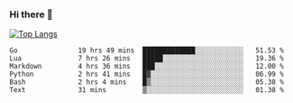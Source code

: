 ### Hi there 👋

<!--
**3Xpl0it3r/3Xpl0it3r** is a ✨ _special_ ✨ repository because its `README.md` (this file) appears on your GitHub profile.

Here are some ideas to get you started:

- 🔭 I’m currently working on ...
- 🌱 I’m currently learning ...
- 👯 I’m looking to collaborate on ...
- 🤔 I’m looking for help with ...
- 💬 Ask me about ...
- 📫 How to reach me: ...
- 😄 Pronouns: ...
- ⚡ Fun fact: ...
-->


[![Top Langs](https://github-readme-stats.vercel.app/api/top-langs/?username=3Xpl0it3r&layout=compact)](https://github.com/3Xpl0it3r/3Xpl0it3r)

<!--START_SECTION:waka-->

```text
Go               19 hrs 49 mins  █████████████░░░░░░░░░░░░   51.53 %
Lua              7 hrs 26 mins   █████░░░░░░░░░░░░░░░░░░░░   19.36 %
Markdown         4 hrs 36 mins   ███░░░░░░░░░░░░░░░░░░░░░░   12.00 %
Python           2 hrs 41 mins   █▓░░░░░░░░░░░░░░░░░░░░░░░   06.99 %
Bash             2 hrs 4 mins    █▒░░░░░░░░░░░░░░░░░░░░░░░   05.38 %
Text             31 mins         ▒░░░░░░░░░░░░░░░░░░░░░░░░   01.38 %
```

<!--END_SECTION:waka-->
